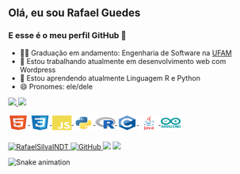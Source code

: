 ## Olá, eu sou Rafael Guedes 
### E esse é o meu perfil GitHub 👋

- 👨‍🎓 Graduação em andamento: Engenharia de Software na [UFAM](https://ufam.edu.br/)
- 🔭 Estou trabalhando atualmente em desenvolvimento web com Wordpress
- 🌱 Estou aprendendo atualmente Linguagem R e Python
- 😄 Pronomes: ele/dele

<div>
  <a href="https://github.com/RafaelGuedes953">
  <img height="150em" src="https://github-readme-stats.vercel.app/api?username=RafaelGuedes953&hide=stars&show_icons=true&theme=vue&include_all_commits=true&count_private=true&"/>
  <img height="150em" src="https://github-readme-stats.vercel.app/api/top-langs/?username=RafaelGuedes953&layout=compact&langs_count=7&theme=vue"/>
</div>

<div style="display: inline_block"><br>
  <img align="center" alt="Rafa-HTML" height="30" width="40" src="https://raw.githubusercontent.com/devicons/devicon/master/icons/html5/html5-original.svg">
  <img align="center" alt="Rafa-CSS" height="30" width="40" src="https://raw.githubusercontent.com/devicons/devicon/master/icons/css3/css3-original.svg">
  <img align="center" alt="Rafa-Js" height="30" width="40" src="https://raw.githubusercontent.com/devicons/devicon/master/icons/javascript/javascript-plain.svg">
  <img align="center" alt="Rafa-Python" height="30" width="40" src="https://raw.githubusercontent.com/devicons/devicon/master/icons/python/python-original.svg">
  <img align="center" alt="Rafa-R" height="30" width="40" src="https://github.com/devicons/devicon/blob/master/icons/r/r-original.svg">
  <img align="center" alt="Rafa-C" height="30" width="40" src="https://github.com/devicons/devicon/blob/master/icons/c/c-original.svg">
  <img align="center" alt="Rafa-Java" height="30" width="40" src="https://github.com/devicons/devicon/blob/master/icons/java/java-original-wordmark.svg">
  <img align="center" alt="Rafa-Arduino" height="30" width="40" src="https://github.com/devicons/devicon/blob/master/icons/arduino/arduino-original-wordmark.svg">
</div>
  
<!-- Os ícones vieram daqui:
        https://github.com/devicons/devicon/tree/master/icons
-->

###
  
<div>
  <img src="https://komarev.com/ghpvc/?username=RafaelSilvaINDT&color=green" alt="RafaelSilvaINDT"/>
  <img alt="GitHub" src="https://img.shields.io/github/followers/RafaelGuedes953.svg?style=social&label=Seguir&maxAge=2592000">
  <a href = "mailto:rafael.silva@indt.org.br"><img src="https://img.shields.io/badge/-Gmail-%23333?style=for-the-badge&logo=gmail&logoColor=white" target="_blank"></a>
  <a href="https://www.linkedin.com/in/rafaelguedes953/" target="_blank"><img src="https://img.shields.io/badge/-LinkedIn-%230077B5?style=for-the-badge&logo=linkedin&logoColor=white" target="_blank"></a> 
 
  ![Snake animation](https://github.com/RafaelGuedes953/RafaelGuedes953/blob/output/github-contribution-grid-snake.svg) 
 
</div>
